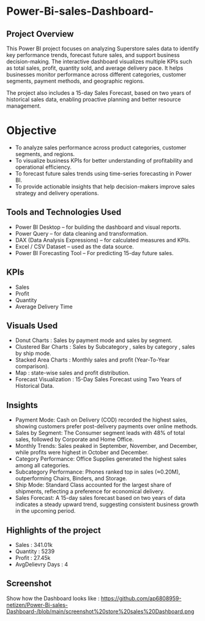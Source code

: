 # Power-Bi-sales-Dashboard-
## Project Overview
This Power BI project focuses on analyzing Superstore sales data to identify key performance trends, forecast future sales, and support business decision-making. The interactive dashboard visualizes multiple KPIs such as total sales, profit, quantity sold, and average delivery pace. It helps businesses monitor performance across different categories, customer segments, payment methods, and geographic regions.

The project also includes a 15-day Sales Forecast, based on two years of historical sales data, enabling proactive planning and better resource management.


# Objective 
- To analyze sales performance across product categories, customer segments, and regions.
- To visualize business KPIs for better understanding of profitability and operational efficiency.
- To forecast future sales trends using time-series forecasting in Power BI.
- To provide actionable insights that help decision-makers improve sales strategy and delivery operations.

## Tools and Technologies Used
- Power BI Desktop – for building the dashboard and visual reports.  
- Power Query – for data cleaning and transformation.  
- DAX (Data Analysis Expressions) – for calculated measures and KPIs.  
- Excel / CSV Dataset – used as the data source.  
- Power BI Forecasting Tool – For predicting 15-day future sales.

## KPIs
- Sales
- Profit
- Quantity
- Average Delivery Time

## Visuals Used
- Donut Charts : Sales by payment mode and sales by segment.
- Clustered Bar Charts : Sales by Subcategory , sales by category , sales by ship mode.
- Stacked Area Charts : Monthly sales and profit (Year-To-Year comparison).
- Map : state-wise sales and profit distribution.
- Forecast Visualization : 15-Day Sales Forecast using Two Years of Historical Data.

## Insights
- Payment Mode: Cash on Delivery (COD) recorded the highest sales, showing customers prefer post-delivery payments over online methods.
- Sales by Segment: The Consumer segment leads with 48% of total sales, followed by Corporate and Home Office.
- Monthly Trends: Sales peaked in September, November, and December, while profits were highest in October and December.
- Category Performance: Office Supplies generated the highest sales among all categories.
- Subcategory Performance: Phones ranked top in sales (≈0.20M), outperforming Chairs, Binders, and Storage.
- Ship Mode: Standard Class accounted for the largest share of shipments, reflecting a preference for economical delivery.
- Sales Forecast: A 15-day sales forecast based on two years of data indicates a steady upward trend, suggesting consistent business growth in the upcoming period.

## Highlights of the project
- Sales : 341.01k
- Quantity : 5239
- Profit : 27.45k
- AvgDelievry Days : 4

## Screenshot
Show how the Dashboard looks like : https://github.com/ap6808959-netizen/Power-Bi-sales-Dashboard-/blob/main/screenshot%20store%20sales%20Dashboard.png
